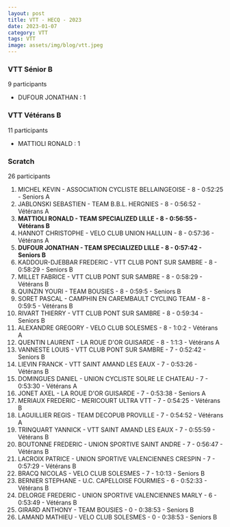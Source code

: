 ```yaml
---
layout: post
title: VTT - HECQ - 2023
date: 2023-01-07
category: VTT
tags: VTT
image: assets/img/blog/vtt.jpeg
---
```


### VTT Sénior B
9 participants
- DUFOUR JONATHAN : 1

### VTT Vétérans B
11 participants
- MATTIOLI RONALD : 1

### Scratch
26 participants
1. MICHEL KEVIN - ASSOCIATION CYCLISTE BELLAINGEOISE - 8 - 0:52:25 - Seniors A
2. JABLONSKI SEBASTIEN - TEAM B.B.L. HERGNIES - 8 - 0:56:52 - Vétérans A
3. **MATTIOLI RONALD - TEAM SPECIALIZED LILLE - 8 - 0:56:55 - Vétérans B**
4. HANNOT CHRISTOPHE - VELO CLUB UNION HALLUIN - 8 - 0:57:36 - Vétérans A
5. **DUFOUR JONATHAN - TEAM SPECIALIZED LILLE - 8 - 0:57:42 - Seniors B**
6. KADDOUR-DJEBBAR FREDERIC - VTT  CLUB PONT SUR SAMBRE - 8 - 0:58:29 - Seniors B
7. MILLET FABRICE - VTT  CLUB PONT SUR SAMBRE - 8 - 0:58:29 - Vétérans B
8. QUINZIN YOURI - TEAM BOUSIES - 8 - 0:59:5 - Seniors B
9. SORET PASCAL - CAMPHIN EN CAREMBAULT CYCLING TEAM - 8 - 0:59:5 - Vétérans B
10. RIVART THIERRY - VTT  CLUB PONT SUR SAMBRE - 8 - 0:59:34 - Seniors B
11. ALEXANDRE GREGORY - VELO CLUB SOLESMES - 8 - 1:0:2 - Vétérans A
12. QUENTIN LAURENT - LA ROUE D'OR GUISARDE - 8 - 1:1:3 - Vétérans A
13. VANNESTE LOUIS - VTT  CLUB PONT SUR SAMBRE - 7 - 0:52:42 - Seniors B
14. LIEVIN FRANCK - VTT SAINT AMAND LES EAUX - 7 - 0:53:26 - Vétérans B
15. DOMINGUES DANIEL - UNION CYCLISTE SOLRE LE CHATEAU - 7 - 0:53:30 - Vétérans A
16. JONET AXEL - LA ROUE D'OR GUISARDE - 7 - 0:53:38 - Seniors A
17. MERIAUX FREDERIC - MERICOURT ULTRA VTT - 7 - 0:54:25 - Vétérans B
18. LAGUILLIER REGIS - TEAM DECOPUB PROVILLE - 7 - 0:54:52 - Vétérans A
19. TRINQUART YANNICK - VTT SAINT AMAND LES EAUX - 7 - 0:55:59 - Vétérans B
20. BOUTONNE FREDERIC - UNION SPORTIVE SAINT ANDRE - 7 - 0:56:47 - Vétérans B
21. LACROIX PATRICE - UNION SPORTIVE VALENCIENNES CRESPIN - 7 - 0:57:29 - Vétérans B
22. BRACQ NICOLAS - VELO CLUB SOLESMES - 7 - 1:0:13 - Seniors B
23. BERNIER STEPHANE - U.C. CAPELLOISE FOURMIES - 6 - 0:52:33 - Vétérans B
24. DELORGE FREDERIC - UNION SPORTIVE VALENCIENNES MARLY - 6 - 0:53:49 - Vétérans B
25. GIRARD ANTHONY - TEAM BOUSIES - 0 - 0:38:53 - Seniors B
26. LAMAND MATHIEU - VELO CLUB SOLESMES - 0 - 0:38:53 - Seniors B
